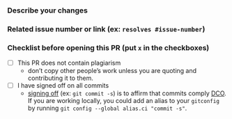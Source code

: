### Describe your changes


### Related issue number or link (ex: `resolves #issue-number`)


### Checklist before opening this PR (put `x` in the checkboxes)
- [ ] This PR does not contain plagiarism
  - don’t copy other people’s work unless you are quoting and contributing it to them.
- [ ] I have signed off on all commits 
  - [signing off](https://docs.github.com/en/authentication/managing-commit-signature-verification/signing-commits) (ex: `git commit -s`) is to affirm that commits comply [DCO](https://wiki.linuxfoundation.org/dco). If you are working locally, you could add an alias to your `gitconfig` by running `git config --global alias.ci "commit -s"`.
    

